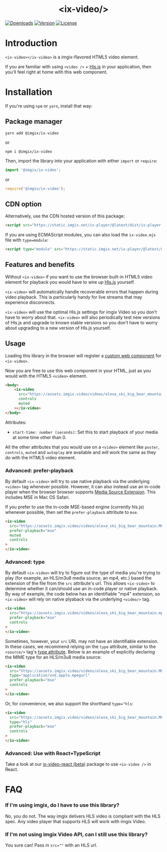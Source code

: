 <p align="center">
  <h1 align="center">&lt;ix-video/&gt;</h1>
  <a href="https://npmcharts.com/compare/@imgix/ix-video?interval=30"><img src="https://img.shields.io/npm/dm/@imgix/ix-video.svg?sanitize=true" alt="Downloads"></a>
    <a href="https://www.npmjs.com/package/@imgix/ix-video"><img src="https://img.shields.io/npm/v/@imgix/ix-video.svg?sanitize=true" alt="Version"></a>
    <a href="https://www.npmjs.com/package/@imgix/ix-video"><img src="https://img.shields.io/npm/l/@imgix/ix-video.svg?sanitize=true" alt="License"></a>
</p>

# Introduction

`<ix-video></ix-video>` is a imgix-flavored HTML5 video element.

If you are familiar with using `<video />` + [Hls.js](https://github.com/video-dev/hls.js) in your application, then you'll feel right at home with this web component.

# Installation

If you're using `npm` or `yarn`, install that way:

## Package manager

```
yarn add @imgix/ix-video
```

or

```
npm i @imgix/ix-video
```

Then, import the library into your application with either `import` or `require`:

```js
import '@imgix/ix-video';
```

or

```js
require('@imgix/ix-video');
```

## CDN option

Alternatively, use the CDN hosted version of this package:

```html
<script src="https://static.imgix.net/ix-player/@latest/dist/ix-player.js"></script>
```

If you are using ECMAScript modules, you can also load the `ix-video.mjs` file with `type=module`:

```html
<script type="module" src="https://static.imgix.net/ix-player/@latest/dist/ix-player.mjs"></script>
```

## Features and benefits

Without `<ix-video>` if you want to use the browser built-in HTML5 video element for playback you would have to wire up [Hls.js](https://github.com/video-dev/hls.js) yourself.

`<ix-video>` will automatically handle recoverable errors that happen during video playback. This is particularly handy for live streams that may experience disconnects.

`<ix-video>` will use the optimal Hls.js settings for imgix Video so you don't have to worry about that. `<ix-video>` will also periodically test new versions of Hls.js and upgrade to known stable versions so you don't have to worry about upgrading to a new version of Hls.js yourself.

## Usage

Loading this library in the browser will register a [custom web component](https://developer.mozilla.org/en-US/docs/Web/Web_Components) for `<ix-video>`.

Now you are free to use this web component in your HTML, just as you would with the HTML5 `<video>` element.

```html
<body>
    <ix-video
      src="https://assets.imgix.video/videos/alexa_ski_big_bear_mountain.MOV?fm=mp4"
      controls
      muted
    ></ix-video>
</body>
```

Attributes:
- `start-time: number (seconds)`: Set this to start playback of your media at some time other than 0.

All the other attributes that you would use on a `<video>` element like `poster`, `controls`, `muted` and `autoplay` are available and will work the same as they do with the HTML5 video element.

### Advanced: prefer-playback

By default `<ix-video>` will try to use native playback via the underlying `<video>` tag whenever possible.
However, it can also instead use an in-code player when the browser browser supports [Media Source Extension](https://developer.mozilla.org/en-US/docs/Web/API/Media_Source_Extensions_API).
This includes MSE in Mac OS Safari.

If you prefer to use the in-code MSE-based engine (currently hls.js) whenever possible, then set the `prefer-playback` attribute to `mse`.

```html
<ix-video
  src="https://assets.imgix.video/videos/alexa_ski_big_bear_mountain.MOV?fm=mp4"
  prefer-playback="mse"
  muted
  controls
>
</ix-video>
```

### Advanced: type

By default `<ix-video>` will try to figure out the type of media you're trying to play (for example, an HLS/m3u8 media source, an mp4, etc.) based the extension of the file from the `src` attribute's url. This allows `<ix-video>` to determine whether it can/should use an in-code player or native playback. By way of example, the code below has an identifiable "mp4" extension, so `<ix-video>` will rely on native plyaback via the underlying `<video/>` tag.

```html
<ix-video
  src="https://assets.imgix.video/videos/alexa_ski_big_bear_mountain.mp4"
  prefer-playback="mse"
  controls
>
</ix-video>
```

Sometimes, however, your `src` URL may not have an identifiable extension. In these cases, we recommend relying on the `type` attribute, similar to the `<source/>` tag's [type attribute](https://developer.mozilla.org/en-US/docs/Web/HTML/Element/source#attr-type). Below is an example of explicitly declaring the MIME type for an HLS/m3u8 media source:

```html
<ix-video
  src="https://assets.imgix.video/videos/alexa_ski_big_bear_mountain.MOV?fm=hls"
  type="application/vnd.apple.mpegurl"
  prefer-playback="mse"
  controls
>
</ix-video>
```

Or, for convenience, we also support the shorthand `type="hls`:

```html
<ix-video
  src="https://assets.imgix.video/videos/alexa_ski_big_bear_mountain.MOV?fm=hls"
  type="hls"
  prefer-playback="mse"
  controls
>
</ix-video>
```

### Advanced: Use with React+TypeScript

Take a look at our [ix-video-react (beta)](../ix-video-react/) package to use `<ix-video />` in React.

# FAQ

### If I'm using imgix, do I have to use this library?

No, you do not. The way imgix delivers HLS video is compliant with the HLS spec. Any video player that supports HLS will work with imgix Video.

### If I'm not using imgix Video API, can I still use this library?

You sure can! Pass in `src=""` with an HLS url.

